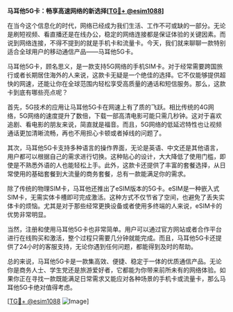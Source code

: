 **马耳他5G卡：畅享高速网络的新选择[[TG💪+ @esim1088](https://t.me/s/esim1088)]**

在当今这个信息化的时代，网络已经成为我们生活、工作不可或缺的一部分。无论是刷短视频、看直播还是在线办公，稳定的网络连接都是保证体验的关键因素。而说到网络连接，不得不提到的就是手机卡和流量卡。今天，我们就来聊聊一款特别适合全球用户的移动通信产品——马耳他5G卡。

马耳他5G卡，顾名思义，是一款支持5G网络的手机SIM卡。对于经常需要跨国旅行或者长期居住海外的人来说，这款卡无疑是一个绝佳的选择。它不仅能够提供超快的网速，还能让你在全球范围内轻松享受高质量的通话和短信服务。那么，这款卡到底有哪些亮点呢？

首先，5G技术的应用让马耳他5G卡在网速上有了质的飞跃。相比传统的4G网络，5G网络的速度提升了数倍，下载一部高清电影可能只需几秒钟。这对于喜欢追剧、看电影的朋友来说，简直就是福音。而且，5G网络的低延迟特性也让视频通话更加清晰流畅，再也不用担心卡顿或者掉线的问题了。

其次，马耳他5G卡支持多种语言的操作界面，无论是英语、中文还是其他语言，用户都可以根据自己的需求进行切换。这种贴心的设计，大大降低了使用门槛，即使是不熟悉外语的人也能轻松上手。此外，这款卡还提供了丰富的套餐选择，从日常使用的基础套餐到大流量的商务套餐，总有一款能满足你的需求。

除了传统的物理SIM卡，马耳他还推出了eSIM版本的5G卡。eSIM是一种嵌入式SIM卡，无需实体卡槽即可完成激活。这种方式不仅节省了空间，也避免了丢失实体卡的烦恼。尤其是对于那些经常更换设备或者使用多终端的人来说，eSIM卡的优势非常明显。

当然，注册和使用马耳他5G卡也非常简单。用户可以通过官方网站或者合作平台进行在线购买和激活，整个过程只需要几分钟就能完成。而且，马耳他5G卡还提供了24小时的客服支持，无论你遇到任何问题，都能得到及时的帮助。

总的来说，马耳他5G卡是一款集高效、便捷、稳定于一体的优质通信产品。无论你是商务人士、学生党还是旅游爱好者，它都能为你带来前所未有的网络体验。如果你正在寻找一款既能满足日常需求又能应对各种场景的手机卡或流量卡，那么马耳他5G卡绝对值得考虑。

[[TG💪+ @esim1088](https://t.me/s/esim1088) ![Image](https://i.postimg.cc/4NQfJmqS/Snipaste-2025-05-13-00-14-12.png)]